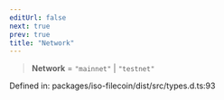 ```yaml
---
editUrl: false
next: true
prev: true
title: "Network"
---
```


> **Network** = `"mainnet"` \| `"testnet"`

Defined in: packages/iso-filecoin/dist/src/types.d.ts:93
